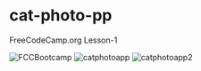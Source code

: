 # cat-photo-pp
FreeCodeCamp.org Lesson-1


![FCCBootcamp](https://github.com/Uzmakh/cat-photo-pp/assets/91914613/f05fd1ad-3920-4a2d-94b5-28b28c10bddb)
![catphotoapp](https://github.com/Uzmakh/cat-photo-pp/assets/91914613/c981b31e-93b7-475c-adfb-10a156d17baa)
![catphotoapp2](https://github.com/Uzmakh/cat-photo-pp/assets/91914613/c5a9985a-f502-4248-a573-c7d6f3aa28c5)
